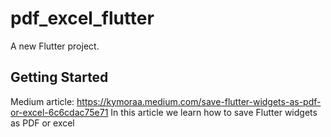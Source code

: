 # pdf_excel_flutter

A new Flutter project.

## Getting Started

Medium article: https://kymoraa.medium.com/save-flutter-widgets-as-pdf-or-excel-6c6cdac75e71
In this article we learn how to save Flutter widgets as PDF or excel
